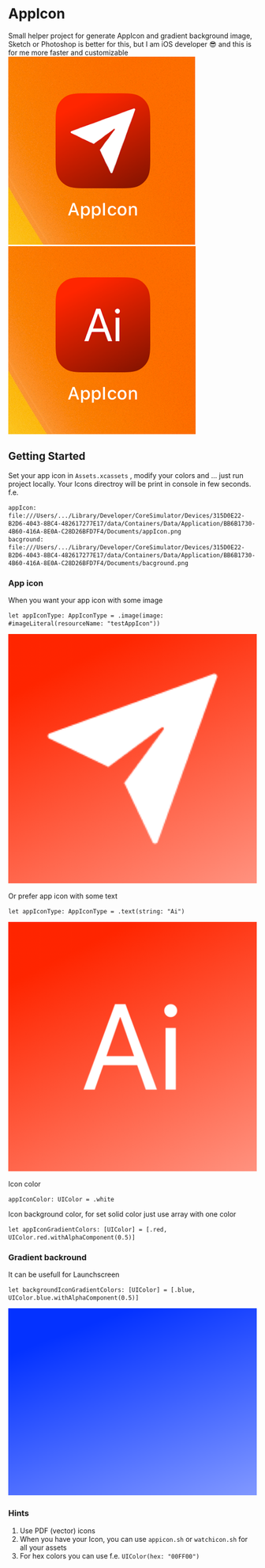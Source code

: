 # AppIcon
Small helper project for generate AppIcon and gradient background image, Sketch or Photoshop is better for this, but I am iOS developer 😎 and this is for me more faster and customizable
![App icon with image](https://github.com/jantimar/AppIcon/blob/master/ReadmeAssets/screenshot.png?raw=true)
![App icon with text](https://github.com/jantimar/AppIcon/blob/master/ReadmeAssets/screenshot2.png?raw=true)

## Getting Started
Set your app icon in `Assets.xcassets` , modify your colors and ... just run project locally. Your Icons directroy will be print in console in few seconds. f.e.
```
appIcon: file:///Users/.../Library/Developer/CoreSimulator/Devices/315D0E22-B2D6-4043-8BC4-482617277E17/data/Containers/Data/Application/BB6B1730-4B60-416A-8E0A-C28D26BFD7F4/Documents/appIcon.png
bacground: file:///Users/.../Library/Developer/CoreSimulator/Devices/315D0E22-B2D6-4043-8BC4-482617277E17/data/Containers/Data/Application/BB6B1730-4B60-416A-8E0A-C28D26BFD7F4/Documents/bacground.png
```

### App icon
When you want your app icon with some image
```
let appIconType: AppIconType = .image(image: #imageLiteral(resourceName: "testAppIcon"))
```
![App icon](https://github.com/jantimar/AppIcon/blob/master/ReadmeAssets/appIcon.png?raw=true)

Or prefer app icon with some text
```
let appIconType: AppIconType = .text(string: "Ai")
```
![App icon](https://github.com/jantimar/AppIcon/blob/master/ReadmeAssets/appIcon2.png?raw=true)

Icon color
```
appIconColor: UIColor = .white
``` 
Icon background color, for set solid color just use array with one color
```
let appIconGradientColors: [UIColor] = [.red, UIColor.red.withAlphaComponent(0.5)]
```

### Gradient backround
It can be usefull for Launchscreen
```
let backgroundIconGradientColors: [UIColor] = [.blue, UIColor.blue.withAlphaComponent(0.5)]
```
![Backroung](https://github.com/jantimar/AppIcon/blob/master/ReadmeAssets/bacground.png?raw=true)

### Hints
1) Use PDF (vector) icons
2) When you have your Icon, you can use `appicon.sh` or `watchicon.sh` for all your assets 
3) For hex colors you can use f.e. `UIColor(hex: "00FF00")`
